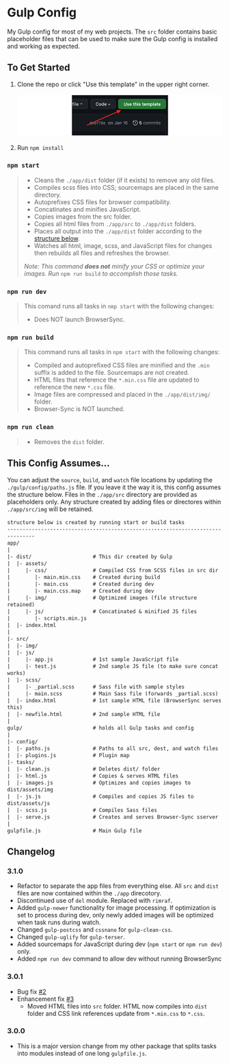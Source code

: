 # Gulp Config

My Gulp config for most of my web projects. The `src` folder contains basic placeholder files that can be used to make sure the Gulp config is installed and working as expected.

## To Get Started

1. Clone the repo or click "Use this template" in the upper right corner.<br><br> ![Use this template screenshot](/app/src/img/example.png)<br><br>
2. Run `npm install`

### `npm start`

> - Cleans the `./app/dist` folder (if it exists) to remove any old files.
> - Compiles scss files into CSS; sourcemaps are placed in the same directory.
> - Autoprefixes CSS files for browser compatibility.
> - Concatinates and minifies JavaScript.
> - Copies images from the src folder.
> - Copies all html files from `./app/src` to `./app/dist` folders.
> - Places all output into the `./app/dist` folder according to the [structure below](#this-config-assumes).
> - Watches all html, image, scss, and JavaScript files for changes then rebuilds all files and refreshes the browser.
>
> _Note: This command **does not** minify your CSS or optimize your images. Run_ `npm run build` _to accomplish those tasks._

### `npm run dev`

> This comand runs all tasks in `nmp start` with the following changes:
>
> - Does NOT launch BrowserSync.

### `npm run build`

> This command runs all tasks in `npm start` with the following changes:
>
> - Compiled and autoprefixed CSS files are minified and the `.min` suffix is added to the file. Sourcemaps are not created.
> - HTML files that reference the `*.min.css` file are updated to reference the new `*.css` file.
> - Image files are compressed and placed in the `./app/dist/img/` folder.
> - Browser-Sync is NOT launched.

### `npm run clean`

> - Removes the `dist` folder.

## This Config Assumes...

You can adjust the `source`, `build`, and `watch` file locations by updating the `./gulp/config/paths.js` file. If you leave it the way it is, this config assumes the structure below. Files in the `./app/src` directory are provided as placeholders only. Any structure created by adding files or directores within `./app/src/img` will be retained.

```
structure below is created by running start or build tasks
-------------------------------------------------------------------------------
app/
|
|- dist/                    # This dir created by Gulp
|  |- assets/
|     |- css/               # Compiled CSS from SCSS files in src dir
|        |- main.min.css    # Created during build
|        |- main.css        # Created during dev
|        |- main.css.map    # Created during dev
|     |- img/               # Optimized images (file structure retained)
|     |- js/                # Concatinated & minified JS files
|        |- scripts.min.js
|  |- index.html
|
|- src/
|  |- img/
|  |- js/
|     |- app.js             # 1st sample JavaScript file
|     |- test.js            # 2nd sample JS file (to make sure concat works)
|  |- scss/
|     |- _partial.scss      # Sass file with sample styles
|     |- main.scss          # Main Sass file (forwards _partial.scss)
|  |- index.html            # 1st sample HTML file (BrowserSync serves this)
|  |- newfile.html          # 2nd sample HTML file
|
gulp/                       # holds all Gulp tasks and config
|
|- config/
|  |- paths.js              # Paths to all src, dest, and watch files
|  |- plugins.js            # Plugin map
|- tasks/
|  |- clean.js              # Deletes dist/ folder
|  |- html.js               # Copies & serves HTML files
|  |- images.js             # Optimizes and copies images to dist/assets/img
|  |- js.js                 # Compiles and copies JS files to dist/assets/js
|  |- scss.js               # Compiles Sass files
|  |- serve.js              # Creates and serves Browser-Sync sserver
|
gulpfile.js                 # Main Gulp file
```

## Changelog

### 3.1.0

- Refactor to separate the app files from everything else. All `src` and `dist` files are now contained within the `./app` direcotory.
- Discontinued use of `del` module. Replaced with `rimraf`.
- Added `gulp-newer` functionality for image processing. If optimization is set to process during dev, only newly added images will be optimized when task runs during watch.
- Changed `gulp-postcss` and `cssnano` for `gulp-clean-css`.
- Changed `gulp-uglify` for `gulp-terser`.
- Added sourcemaps for JavaScript during dev (`npm start` or `npm run dev`) only.
- Added `npm run dev` command to allow dev without running BrowserSync

### 3.0.1

- Bug fix [#2](https://github.com/J-Rayln/gulp-config/issues/2)
- Enhancement fix [#3](https://github.com/J-Rayln/gulp-config/issues/3)
  - Moved HTML files into `src` folder. HTML now compiles into `dist` folder and CSS link references update from `*.min.css` to `*.css`.

### 3.0.0

- This is a major version change from my other package that splits tasks into modules instead of one long `gulpfile.js`.

